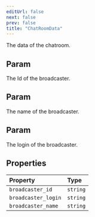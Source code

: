 ```yaml
---
editUrl: false
next: false
prev: false
title: "ChatRoomData"
---
```


The data of the chatroom.

## Param

The Id of the broadcaster.

## Param

The name of the broadcaster.

## Param

The login of the broadcaster.

## Properties

| Property | Type |
| :------ | :------ |
| `broadcaster_id` | `string` |
| `broadcaster_login` | `string` |
| `broadcaster_name` | `string` |
